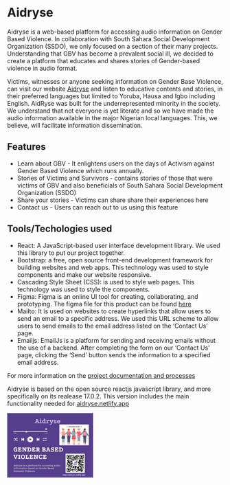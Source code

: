 # Aidryse

Aidryse is a web-based platform for accessing audio information on Gender Based Violence. In collaboration with South Sahara Social Development Organization (SSDO), we only focused on a section of their many projects. Understanding that GBV has become a prevalent social ill, we decided to create a platform that educates and shares stories of Gender-based violence in audio format.

Victims, witnesses or anyone seeking information on Gender Base Violence, can visit our website [Aidryse](https://aidryse.netlify.app/) and listen to educative contents and stories, in their preferred languages but limited to Yoruba, Hausa and Igbo including English. AidRyse was built for the underrepresented minority in the society. We understand that not everyone is yet literate and so we have made the audio information available in the major Nigerian local languages. This, we believe, will facilitate information dissemination.

## Features

- Learn about GBV - It enlightens users on the days of Activism against Gender Based Violence which runs annually.
- Stories of Victims and Survivors - contains stories of those that were victims of GBV and also beneficials of South Sahara Social Development Organization (SSDO)
- Share your stories - Victims can share share their experiences here
- Contact us - Users can reach out to us using this feature

## Tools/Techologies used

- React: A JavaScript-based user interface development library. We used this library to put our project together.
- Bootstrap: a free, open source front-end development framework for building websites and web apps.
  This technology was used to style components and make our website responsive.
- Cascading Style Sheet (CSS): is used to style web pages. This technology was used to style the components.
- Figma: Figma is an online UI tool for creating, collaborating, and prototyping. The figma file for this product can be found [here](https://www.figma.com/file/TIu5Qiin1HmEDP6dxsnFmi/Shecode?node-id=0%3A1)
- Mailto: It is used on websites to create hyperlinks that allow users to send an email to a specific address. We used this URL scheme to allow users to send emails to the email address listed on the ‘Contact Us’ page.
- Emailjs: EmailJs is a platform for sending and receiving emails without the use of a backend. After completing the form on our ‘Contact Us’ page, clicking the ‘Send’ button sends the information to a specified email address.

For more information on the [project documentation and processes](https://link.medium.com/kocr7zzGyub)

Aidryse is based on the open source reactjs javascript library, and more specifically on its realease 17.0.2. This version includes the main functionality needed for [aidryse.netlify.app](https://aidryse.netlify.app/)

<img src="src\assets\aidryse.jpg" alt="drawing"  width="200"/>
